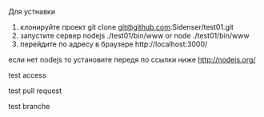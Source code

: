 Для устнавки

1. клонируйте проект
	git clone git@github.com:Sidenser/test01.git
2. запустите сервер nodejs
	./test01/bin/www 
	or 
	node ./test01/bin/www
3. перейдите по адресу в браузере
	http://localhost:3000/
	
если нет nodejs то установите передя по ссылки ниже
http://nodejs.org/


test access 

test pull request

test branche

